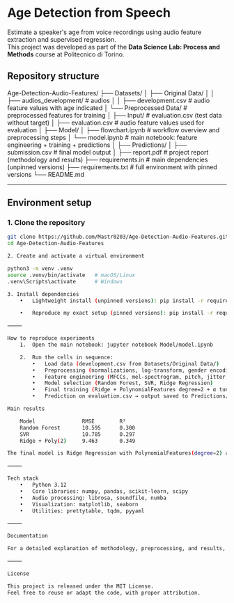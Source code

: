 # Age Detection from Speech

Estimate a speaker's age from voice recordings using audio feature extraction and supervised regression.  
This project was developed as part of the **Data Science Lab: Process and Methods** course at Politecnico di Torino.

## Repository structure

Age-Detection-Audio-Features/
├── Datasets/
│   ├── Original Data/
│   │       ├── audios_development/     # audios
│   │       ├── development.csv         # audio feature values with age indicated
│   └── Preprocessed Data/              # preprocessed features for training
│
├── Input/                              # evaluation.csv (test data without target)
│     ├── evaluation.csv                # audio feature values used for evaluation
│
├── Model/
│   ├── flowchart.ipynb                 # workflow overview and preprocessing steps
│   └── model.ipynb                     # main notebook: feature engineering + training + predictions
│
├── Predictions/
│     ├── submission.csv                # final model output
│
├── report.pdf                          # project report (methodology and results)
├── requirements.in                     # main dependencies (unpinned versions)
├── requirements.txt                    # full environment with pinned versions
└── README.md

---

## Environment setup

### 1. Clone the repository
```bash
git clone https://github.com/Mastr0203/Age-Detection-Audio-Features.git
cd Age-Detection-Audio-Features

2. Create and activate a virtual environment

python3 -m venv .venv
source .venv/bin/activate   # macOS/Linux
.venv\Scripts\activate      # Windows

3. Install dependencies
	•	Lightweight install (unpinned versions): pip install -r requirements.in

	•	Reproduce my exact setup (pinned versions): pip install -r requirements.txt

⸻

How to reproduce experiments
	1.	Open the main notebook: jupyter notebook Model/model.ipynb

	2.	Run the cells in sequence:
	    •	Load data (development.csv from Datasets/Original Data/)
	    •	Preprocessing (normalizations, log-transform, gender encoding, etc.)
	    •	Feature engineering (MFCCs, mel-spectrogram, pitch, jitter, shimmer, etc.)
	    •	Model selection (Random Forest, SVR, Ridge Regression)
	    •	Final training (Ridge + PolynomialFeatures degree=2 + α tuning)
	    •	Prediction on evaluation.csv → output saved to Predictions/submission.csv

Main results

    Model	            RMSE	    R²
    Random Forest	    10.595	    0.300
    SVR	                10.785	    0.297
    Ridge + Poly(2)	    9.463	    0.349

The final model is Ridge Regression with PolynomialFeatures(degree=2) and α=178, achieving the best leaderboard score (RMSE=9.463).

⸻

Tech stack
	•	Python 3.12
	•	Core libraries: numpy, pandas, scikit-learn, scipy
	•	Audio processing: librosa, soundfile, numba
	•	Visualization: matplotlib, seaborn
	•	Utilities: prettytable, tqdm, pyyaml

⸻

Documentation

For a detailed explanation of methodology, preprocessing, and results, see report.pdf.

⸻

License

This project is released under the MIT License.
Feel free to reuse or adapt the code, with proper attribution.